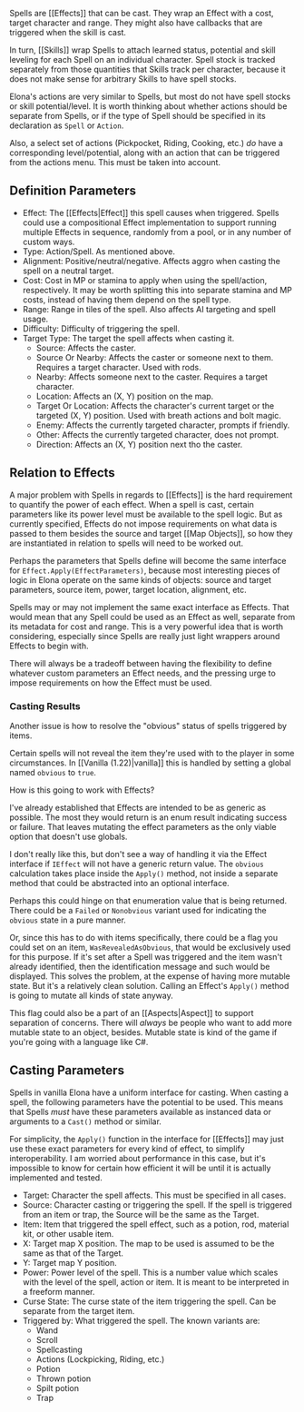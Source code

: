 Spells are [[Effects]] that can be cast. They wrap an Effect with a cost, target character and range. They might also have callbacks that are triggered when the skill is cast.

In turn, [[Skills]] wrap Spells to attach learned status, potential and skill leveling for each Spell on an individual character. Spell stock is tracked separately from those quantities that Skills track per character, because it does not make sense for arbitrary Skills to have spell stocks.

Elona's actions are very similar to Spells, but most do not have spell stocks or skill potential/level. It is worth thinking about whether actions should be separate from Spells, or if the type of Spell should be specified in its declaration as `Spell` or `Action`.

Also, a select set of actions (Pickpocket, Riding, Cooking, etc.) *do* have a corresponding level/potential, along with an action that can be triggered from the actions menu. This must be taken into account.

## Definition Parameters

- Effect: The [[Effects|Effect]] this spell causes when triggered. Spells could use a compositional Effect implementation to support running multiple Effects in sequence, randomly from a pool, or in any number of custom ways.
- Type: Action/Spell. As mentioned above.
- Alignment: Positive/neutral/negative. Affects aggro when casting the spell on a neutral target.
- Cost: Cost in MP or stamina to apply when using the spell/action, respectively. It may be worth splitting this into separate stamina and MP costs, instead of having them depend on the spell type.
- Range: Range in tiles of the spell. Also affects AI targeting and spell usage.
- Difficulty: Difficulty of triggering the spell.
- Target Type: The target the spell affects when casting it.
  + Source: Affects the caster.
  + Source Or Nearby: Affects the caster or someone next to them. Requires a target character. Used with rods.
  + Nearby: Affects someone next to the caster. Requires a target character.
  + Location: Affects an (X, Y) position on the map.
  + Target Or Location: Affects the character's current target or the targeted (X, Y) position. Used with breath actions and bolt magic.
  + Enemy: Affects the currently targeted character, prompts if friendly.
  + Other: Affects the currently targeted character, does not prompt.
  + Direction: Affects an (X, Y) position next tho the caster.

## Relation to Effects

A major problem with Spells in regards to [[Effects]] is the hard requirement to quantify the power of each effect. When a spell is cast, certain parameters like its power level must be available to the spell logic. But as currently specified, Effects do not impose requirements on what data is passed to them besides the source and target [[Map Objects]], so how they are instantiated in relation to spells will need to be worked out.

Perhaps the parameters that Spells define will become the same interface for `Effect.Apply(EffectParameters)`, because most interesting pieces of logic in Elona operate on the same kinds of objects: source and target parameters, source item, power, target location, alignment, etc.

Spells may or may not implement the same exact interface as Effects. That would mean that any Spell could be used as an Effect as well, separate from its metadata for cost and range. This is a very powerful idea that is worth considering, especially since Spells are really just light wrappers around Effects to begin with.

There will always be a tradeoff between having the flexibility to define whatever custom parameters an Effect needs, and the pressing urge to impose requirements on how the Effect must be used.

### Casting Results

Another issue is how to resolve the "obvious" status of spells triggered by items.

Certain spells will not reveal the item they're used with to the player in some circumstances. In [[Vanilla (1.22)|vanilla]] this is handled by setting a global named `obvious` to `true`.

How is this going to work with Effects?

I've already established that Effects are intended to be as generic as possible. The most they would return is an enum result indicating success or failure. That leaves mutating the effect parameters as the only viable option that doesn't use globals.

I don't really like this, but don't see a way of handling it via the Effect interface if `IEffect` will not have a generic return value. The `obvious` calculation takes place inside the `Apply()` method, not inside a separate method that could be abstracted into an optional interface.

Perhaps this could hinge on that enumeration value that is being returned. There could be a `Failed` or `Nonobvious` variant used for indicating the `obvious` state in a pure manner.

Or, since this has to do with items specifically, there could be a flag you could set on an item, `WasRevealedAsObvious`, that would be exclusively used for this purpose. If it's set after a Spell was triggered and the item wasn't already identified, then the identification message and such would be displayed. This solves the problem, at the expense of having more mutable state. But it's a relatively clean solution. Calling an Effect's `Apply()` method is going to mutate all kinds of state anyway.

This flag could also be a part of an [[Aspects|Aspect]] to support separation of concerns. There will *always* be people who want to add more mutable state to an object, besides. Mutable state is kind of the game if you're going with a language like C#.

## Casting Parameters

Spells in vanilla Elona have a uniform interface for casting. When casting a spell, the following parameters have the potential to be used. This means that Spells *must* have these parameters available as instanced data or arguments to a `Cast()` method or similar.

For simplicity, the `Apply()` function in the interface for [[Effects]] may just use these exact parameters for every kind of effect, to simplify interoperability. I am worried about performance in this case, but it's impossible to know for certain how efficient it will be until it is actually implemented and tested.

- Target: Character the spell affects. This must be specified in all cases.
- Source: Character casting or triggering the spell. If the spell is triggered from an item or trap, the Source will be the same as the Target.
- Item: Item that triggered the spell effect, such as a potion, rod, material kit, or other usable item.
- X: Target map X position. The map to be used is assumed to be the same as that of the Target.
- Y: Target map Y position.
- Power: Power level of the spell. This is a number value which scales with the level of the spell, action or item. It is meant to be interpreted in a freeform manner.
- Curse State: The curse state of the item triggering the spell. Can be separate from the target item.
- Triggered by: What triggered the spell. The known variants are:
	+ Wand
	+ Scroll
	+ Spellcasting
	+ Actions (Lockpicking, Riding, etc.)
	+ Potion
	+ Thrown potion
	+ Spilt potion
	+ Trap
